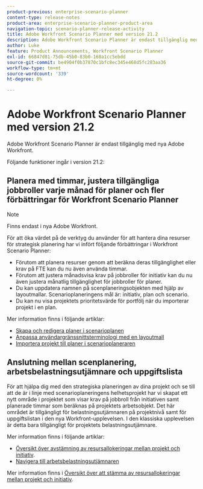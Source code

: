 ```yaml
---
product-previous: enterprise-scenario-planner
content-type: release-notes
product-area: enterprise-scenario-planner-product-area
navigation-topic: scenario-planner-release-activity
title: Adobe Workfront Scenario Planner med version 21.2
description: Adobe Workfront Scenario Planner är endast tillgänglig med nya Adobe Workfront.
author: Luke
feature: Product Announcements, Workfront Scenario Planner
exl-id: 66847d81-75db-45b0-83b0-168a1cc5ebdd
source-git-commit: be4904f0b37870c1bfc8ec345e468d5fc283aa36
workflow-type: tm+mt
source-wordcount: '339'
ht-degree: 0%

---
```


# Adobe Workfront Scenario Planner med version 21.2

Adobe Workfront Scenario Planner är endast tillgänglig med nya Adobe Workfront.

Följande funktioner ingår i version 21.2:

## Planera med timmar, justera tillgängliga jobbroller varje månad för planer och fler förbättringar för Workfront Scenario Planner

>[!NOTE]
>
>Finns endast i nya Adobe Workfront.

För att öka värdet på de verktyg du använder för att hantera dina resurser för strategisk planering har vi infört följande förbättringar i Workfront Scenario Planner:

* Förutom att planera resurser genom att beräkna deras tillgänglighet eller krav på FTE kan du nu även använda timmar.
* Förutom att justera månadsvisa krav på jobbroller för initiativ kan du nu även justera månatlig tillgänglighet för jobbroller för planer.
* Du kan uppdatera namnen på scenplaneringsobjekten med hjälp av layoutmallar. Scenarioplaneringens mål är: initiativ, plan och scenario.
* Du kan nu visa projektets prioritetsvärde för portfölj när du importerar projekt i en plan.

Mer information finns i följande artiklar:

* [Skapa och redigera planer i scenarioplanen](../../../scenario-planner/create-and-edit-plans.md)
* [Anpassa användargränssnittsterminologi med en layoutmall](../../../administration-and-setup/customize-workfront/use-layout-templates/customize-terminology.md)
* [Importera projekt till planer i scenarioplaneraren](../../../scenario-planner/import-projects-to-plans.md)

## Anslutning mellan scenplanering, arbetsbelastningsutjämnare och uppgiftslista

För att hjälpa dig med den strategiska planeringen av dina projekt och se till att de är i linje med scenarioplaneringens helhetsprojekt har vi skapat ett nytt område i projektet som visar krav på jobbroll från initiativen samt planerade timmar som beräknas på projektets arbetsobjekt. Det här området är tillgängligt för belastningsutjämnaren på projektnivå samt för uppgiftslistan i den nya Workfront-upplevelsen. I den klassiska upplevelsen är detta bara tillgängligt för projektets belastningsutjämnare.

Mer information finns i följande artiklar:

* [Översikt över avstämning av resursallokeringar mellan projekt och initiativ](../../../scenario-planner/overview-reconcile-allocations-between-projects-initiatives.md).
* [Navigera till arbetsbelastningsutjämnaren](../../../resource-mgmt/workload-balancer/navigate-the-workload-balancer.md)

Mer information finns i [Översikt över att stämma av resursallokeringar mellan projekt och initiativ](../../../scenario-planner/overview-reconcile-allocations-between-projects-initiatives.md).

